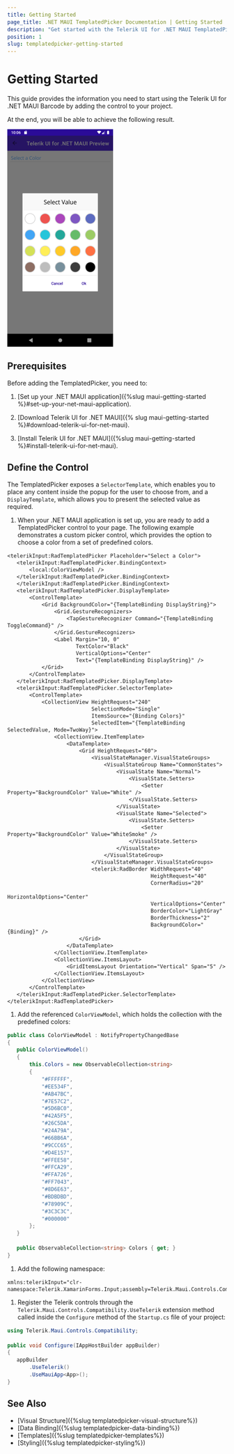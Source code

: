 ```yaml
---
title: Getting Started
page_title: .NET MAUI TemplatedPicker Documentation | Getting Started
description: "Get started with the Telerik UI for .NET MAUI TemplatedPicker and add the control to your .NET MAUI project."
position: 1
slug: templatedpicker-getting-started
---
```


# Getting Started

This guide provides the information you need to start using the Telerik UI for .NET MAUI Barcode by adding the control to your project.

At the end, you will be able to achieve the following result.

![TemplatedPicker Getting Started](images/templatedpicker_getting_started.png)

## Prerequisites

Before adding the TemplatedPicker, you need to:

1. [Set up your .NET MAUI application]({%slug maui-getting-started %}#set-up-your-net-maui-application).

1. [Download Telerik UI for .NET MAUI]({% slug maui-getting-started %}#download-telerik-ui-for-net-maui).

1. [Install Telerik UI for .NET MAUI]({%slug maui-getting-started %}#install-telerik-ui-for-net-maui).

## Define the Control

The TemplatedPicker exposes a `SelectorTemplate`, which enables you to place any content inside the popup for the user to choose from, and a `DisplayTemplate`, which allows you to present the selected value as required.

1. When your .NET MAUI application is set up, you are ready to add a TemplatedPicker control to your page. The following example demonstrates a custom picker control, which provides the option to choose a color from a set of predefined colors.

 ```XAML
<telerikInput:RadTemplatedPicker Placeholder="Select a Color">
	<telerikInput:RadTemplatedPicker.BindingContext>
        <local:ColorViewModel />
    </telerikInput:RadTemplatedPicker.BindingContext>
    </telerikInput:RadTemplatedPicker.BindingContext>
	<telerikInput:RadTemplatedPicker.DisplayTemplate>
		<ControlTemplate>
			<Grid BackgroundColor="{TemplateBinding DisplayString}">
				<Grid.GestureRecognizers>
					<TapGestureRecognizer Command="{TemplateBinding ToggleCommand}" />
				</Grid.GestureRecognizers>
				<Label Margin="10, 0"
					   TextColor="Black"
					   VerticalOptions="Center"
					   Text="{TemplateBinding DisplayString}" />
			</Grid>
		</ControlTemplate>
	</telerikInput:RadTemplatedPicker.DisplayTemplate>
	<telerikInput:RadTemplatedPicker.SelectorTemplate>
		<ControlTemplate>
			<CollectionView HeightRequest="240"
							SelectionMode="Single"
							ItemsSource="{Binding Colors}"
							SelectedItem="{TemplateBinding SelectedValue, Mode=TwoWay}">
				<CollectionView.ItemTemplate>
					<DataTemplate>
						<Grid HeightRequest="60">
							<VisualStateManager.VisualStateGroups>
								<VisualStateGroup Name="CommonStates">
									<VisualState Name="Normal">
										<VisualState.Setters>
											<Setter Property="BackgroundColor" Value="White" />
										</VisualState.Setters>
									</VisualState>
									<VisualState Name="Selected">
										<VisualState.Setters>
											<Setter Property="BackgroundColor" Value="WhiteSmoke" />
										</VisualState.Setters>
									</VisualState>
								</VisualStateGroup>
							</VisualStateManager.VisualStateGroups>
							<telerik:RadBorder WidthRequest="40"
											   HeightRequest="40"
											   CornerRadius="20"
											   HorizontalOptions="Center"
											   VerticalOptions="Center"
											   BorderColor="LightGray"
											   BorderThickness="2"
											   BackgroundColor="{Binding}" />
						</Grid>
					</DataTemplate>
				</CollectionView.ItemTemplate>
				<CollectionView.ItemsLayout>
					<GridItemsLayout Orientation="Vertical" Span="5" />
				</CollectionView.ItemsLayout>
			</CollectionView>
		</ControlTemplate>
	</telerikInput:RadTemplatedPicker.SelectorTemplate>
</telerikInput:RadTemplatedPicker>
 ```

1. Add the referenced `ColorViewModel`, which holds the collection with the predefined colors:

 ```C#
 public class ColorViewModel : NotifyPropertyChangedBase
 {
	public ColorViewModel()
	{
		this.Colors = new ObservableCollection<string>
		{
			"#FFFFFF",
			"#EE534F",
			"#AB47BC",
			"#7E57C2",
			"#5D6BC0",
			"#42A5F5",
			"#26C5DA",
			"#24A79A",
			"#66BB6A",
			"#9CCC65",
			"#D4E157",
			"#FFEE58",
			"#FFCA29",
			"#FFA726",
			"#FF7043",
			"#8D6E63",
			"#BDBDBD",
			"#78909C",
			"#3C3C3C",
			"#000000"
		};
	}

	public ObservableCollection<string> Colors { get; }
 }
 ```

1. Add the following namespace:

 ```XAML
xmlns:telerikInput="clr-namespace:Telerik.XamarinForms.Input;assembly=Telerik.Maui.Controls.Compatibility"
 ```

1. Register the Telerik controls through the `Telerik.Maui.Controls.Compatibility.UseTelerik` extension method called inside the `Configure` method of the `Startup.cs` file of your project:

 ```C#
 using Telerik.Maui.Controls.Compatibility;

 public void Configure(IAppHostBuilder appBuilder)
 {
    appBuilder        
        .UseTelerik()
        .UseMauiApp<App>();    
 }              
 ```

## See Also

- [Visual Structure]({%slug templatedpicker-visual-structure%})
- [Data Binding]({%slug templatedpicker-data-binding%})
- [Templates]({%slug templatedpicker-templates%})
- [Styling]({%slug templatedpicker-styling%})
